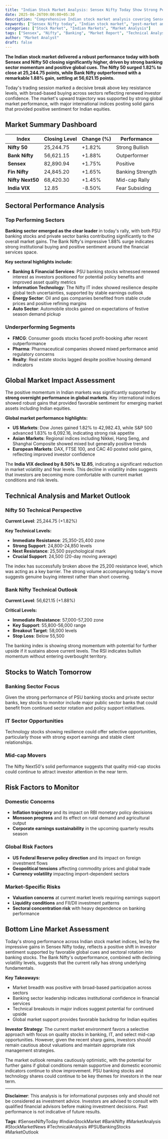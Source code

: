 ```yaml
---
title: "Indian Stock Market Analysis: Sensex Nifty Today Show Strong Performance | June 26, 2025"
date: 2025-06-26T09:00:00+05:30
description: "Comprehensive Indian stock market analysis covering Sensex, Nifty 50, Bank Nifty performance with sectoral insights and technical outlook for today's trading session."
keywords: ["Sensex Nifty today", "Indian stock market", "post-market analysis", "PSU banking stocks", "Bank Nifty", "stock market news", "market outlook", "technical analysis"]
categories: ["Stock Market", "Indian Markets", "Market Analysis"]
tags: ["Sensex", "Nifty", "Banking", "Market Report", "Technical Analysis"]
author: "Market Analyst"
draft: false
---
```



**The Indian stock market delivered a robust performance today with both Sensex and Nifty 50 closing significantly higher, driven by strong banking sector momentum and positive global cues. The Nifty 50 surged 1.82% to close at 25,244.75 points, while Bank Nifty outperformed with a remarkable 1.88% gain, settling at 56,621.15 points.**

Today's trading session marked a decisive break above key resistance levels, with broad-based buying across sectors reflecting renewed investor confidence. The market's upward trajectory was supported by strong global market performance, with major international indices posting solid gains that provided positive sentiment for Indian equities.

## Market Summary Dashboard

| Index | Closing Level | Change (%) | Performance |
|-------|---------------|------------|-------------|
| **Nifty 50** | 25,244.75 | +1.82% | Strong Bullish |
| **Bank Nifty** | 56,621.15 | +1.88% | Outperformer |
| **Sensex** | 82,890.94 | +1.75% | Positive |
| **Fin Nifty** | 24,845.20 | +1.65% | Banking Strength |
| **Nifty Next50** | 68,420.30 | +1.45% | Mid-cap Rally |
| **India VIX** | 12.85 | -8.50% | Fear Subsiding |

## Sectoral Performance Analysis

### Top Performing Sectors

**Banking sector emerged as the clear leader** in today's rally, with both PSU banking stocks and private sector banks contributing significantly to the overall market gains. The Bank Nifty's impressive 1.88% surge indicates strong institutional buying and positive sentiment around the financial services space.

**Key sectoral highlights include:**

- **Banking & Financial Services**: PSU banking stocks witnessed renewed interest as investors positioned for potential policy benefits and improved asset quality metrics
- **Information Technology**: The Nifty IT index showed resilience despite global tech uncertainties, supported by stable earnings outlook
- **Energy Sector**: Oil and gas companies benefited from stable crude prices and positive refining margins
- **Auto Sector**: Automobile stocks gained on expectations of festive season demand pickup

### Underperforming Segments

- **FMCG**: Consumer goods stocks faced profit-booking after recent outperformance
- **Pharma**: Pharmaceutical companies showed mixed performance amid regulatory concerns
- **Realty**: Real estate stocks lagged despite positive housing demand indicators

## Global Market Impact Assessment

The positive momentum in Indian markets was significantly supported by **strong overnight performance in global markets**. Key international indices showed robust gains that provided favorable sentiment for emerging market assets including Indian equities.

**Global market performance highlights:**

- **US Markets**: Dow Jones gained 1.82% to 42,982.43, while S&P 500 advanced 1.83% to 6,092.16, indicating strong risk appetite
- **Asian Markets**: Regional indices including Nikkei, Hang Seng, and Shanghai Composite showed mixed but generally positive trends
- **European Markets**: DAX, FTSE 100, and CAC 40 posted solid gains, reflecting improved investor confidence

The **India VIX declined by 8.50% to 12.85**, indicating a significant reduction in market volatility and fear levels. This decline in volatility index suggests that investors are becoming more comfortable with current market conditions and risk levels.

## Technical Analysis and Market Outlook

### Nifty 50 Technical Perspective

**Current Level**: 25,244.75 (+1.82%)

**Key Technical Levels:**
- **Immediate Resistance**: 25,350-25,400 zone
- **Strong Support**: 24,800-24,850 levels
- **Next Resistance**: 25,500 psychological mark
- **Crucial Support**: 24,500 (20-day moving average)

The index has successfully broken above the 25,200 resistance level, which was acting as a key barrier. The strong volume accompanying today's move suggests genuine buying interest rather than short covering.

### Bank Nifty Technical Outlook

**Current Level**: 56,621.15 (+1.88%)

**Critical Levels:**
- **Immediate Resistance**: 57,000-57,200 zone
- **Key Support**: 55,800-56,000 range
- **Breakout Target**: 58,000 levels
- **Stop Loss**: Below 55,500

The banking index is showing strong momentum with potential for further upside if it sustains above current levels. The RSI indicates bullish momentum without entering overbought territory.

## Stocks to Watch Tomorrow

### Banking Sector Focus
Given the strong performance of PSU banking stocks and private sector banks, key stocks to monitor include major public sector banks that could benefit from continued sector rotation and policy support initiatives.

### IT Sector Opportunities
Technology stocks showing resilience could offer selective opportunities, particularly those with strong export earnings and stable client relationships.

### Mid-cap Movers
The Nifty Next50's solid performance suggests that quality mid-cap stocks could continue to attract investor attention in the near term.

## Risk Factors to Monitor

### Domestic Concerns
- **Inflation trajectory** and its impact on RBI monetary policy decisions
- **Monsoon progress** and its effect on rural demand and agricultural output
- **Corporate earnings sustainability** in the upcoming quarterly results season

### Global Risk Factors
- **US Federal Reserve policy direction** and its impact on foreign investment flows
- **Geopolitical tensions** affecting commodity prices and global trade
- **Currency volatility** impacting import-dependent sectors

### Market-Specific Risks
- **Valuation concerns** at current market levels requiring earnings support
- **Liquidity conditions** and FII/DII investment patterns
- **Sectoral concentration risk** with heavy dependence on banking performance

## Bottom Line Market Assessment

Today's strong performance across Indian stock market indices, led by the impressive gains in Sensex Nifty today, reflects a positive shift in investor sentiment supported by favorable global cues and sectoral rotation into banking stocks. The Bank Nifty's outperformance, combined with declining volatility levels, suggests that the current rally has strong underlying fundamentals.

**Key Takeaways:**
- Market breadth was positive with broad-based participation across sectors
- Banking sector leadership indicates institutional confidence in financial services
- Technical breakouts in major indices suggest potential for continued upside
- Global market support provides favorable backdrop for Indian equities

**Investor Strategy**: The current market environment favors a selective approach with focus on quality stocks in banking, IT, and select mid-cap opportunities. However, given the recent sharp gains, investors should remain cautious about valuations and maintain appropriate risk management strategies.

The market outlook remains cautiously optimistic, with the potential for further gains if global conditions remain supportive and domestic economic indicators continue to show improvement. PSU banking stocks and technology shares could continue to be key themes for investors in the near term.

---

**Disclaimer**: This analysis is for informational purposes only and should not be considered as investment advice. Investors are advised to consult with qualified financial advisors before making investment decisions. Past performance is not indicative of future results.

**Tags**: #SensexNiftyToday #IndianStockMarket #BankNifty #MarketAnalysis #StockMarketNews #TechnicalAnalysis #PSUBankingStocks #MarketOutlook